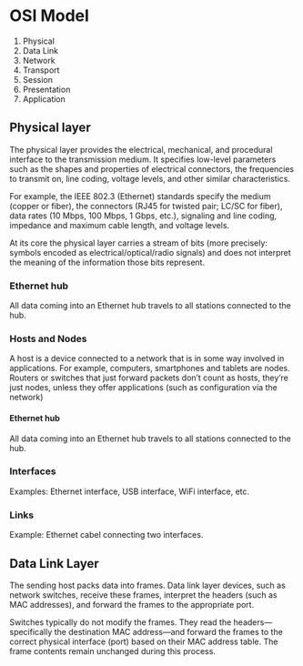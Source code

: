 # OSI Model
1. Physical
2. Data Link
3. Network
4. Transport
5. Session
6. Presentation
7. Application

## Physical layer
The physical layer provides the electrical, mechanical, and procedural interface to the transmission medium. It specifies low-level parameters such as the shapes and properties of electrical connectors, the frequencies to transmit on, line coding, voltage levels, and other similar characteristics.

For example, the IEEE 802.3 (Ethernet) standards specify the medium (copper or fiber), the connectors (RJ45 for twisted pair; LC/SC for fiber), data rates (10 Mbps, 100 Mbps, 1 Gbps, etc.), signaling and line coding, impedance and maximum cable length, and voltage levels.

At its core the physical layer carries a stream of bits (more precisely: symbols encoded as electrical/optical/radio signals) and does not interpret the meaning of the information those bits represent.

### Ethernet hub
All data coming into an Ethernet hub travels to all stations connected to the hub.

### Hosts and Nodes
A host is a device connected to a network that is in some way involved in
applications. For example, computers, smartphones and tablets are nodes. Routers or switches that just forward packets don’t count as hosts, they’re just nodes, unless they offer applications (such as configuration via the network)

#### Ethernet hub
All data coming into an Ethernet hub travels to all stations connected to the hub.

### Interfaces
Examples: Ethernet interface, USB interface, WiFi interface, etc.

### Links
Example: Ethernet cabel connecting two interfaces.

## Data Link Layer
The sending host packs data into frames. Data link layer devices, such as network switches, receive these frames, interpret the headers (such as MAC addresses), and forward the frames to the appropriate port.

Switches typically do not modify the frames. They read the headers—specifically the destination MAC address—and forward the frames to the correct physical interface (port) based on their MAC address table. The frame contents remain unchanged during this process.